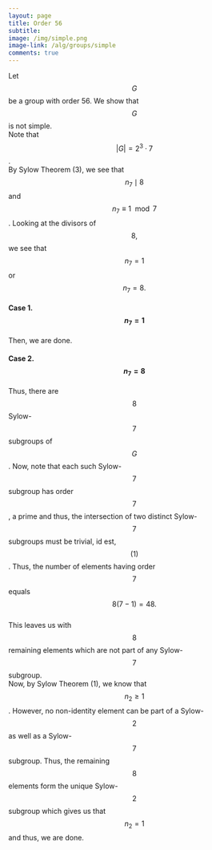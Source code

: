 ```yaml
---
layout: page
title: Order 56
subtitle: 
image: /img/simple.png
image-link: /alg/groups/simple
comments: true
---
```

Let $$G$$ be a group with order 56. We show that $$G$$ is not simple.  
Note that $$|G| = 2^3\cdot7$$.  
By Sylow Theorem (3), we see that $$n_7 \mid 8$$ and $$n_7 \equiv 1 \mod 7$$. Looking at the divisors of $$8,$$ we see that $$n_7 = 1$$ or $$n_7 = 8.$$
#### Case 1. $$n_7 = 1$$
Then, we are done.
#### Case 2. $$n_7 = 8$$
Thus, there are $$8$$ Sylow-$$7$$ subgroups of $$G$$. Now, note that each such Sylow-$$7$$ subgroup has order $$7$$, a prime and thus, the intersection of two distinct Sylow-$$7$$ subgroups must be trivial, id est, $$(1)$$. Thus, the number of elements having order $$7$$ equals $$8(7-1) = 48.$$  
This leaves us with $$8$$ remaining elements which are not part of any Sylow-$$7$$ subgroup.  
Now, by Sylow Theorem (1), we know that $$n_2 \ge 1$$. However, no non-identity element can be part of a Sylow-$$2$$ as well as a Sylow-$$7$$ subgroup. Thus, the remaining $$8$$ elements form the unique Sylow-$$2$$ subgroup which gives us that $$n_2 = 1$$ and thus, we are done.